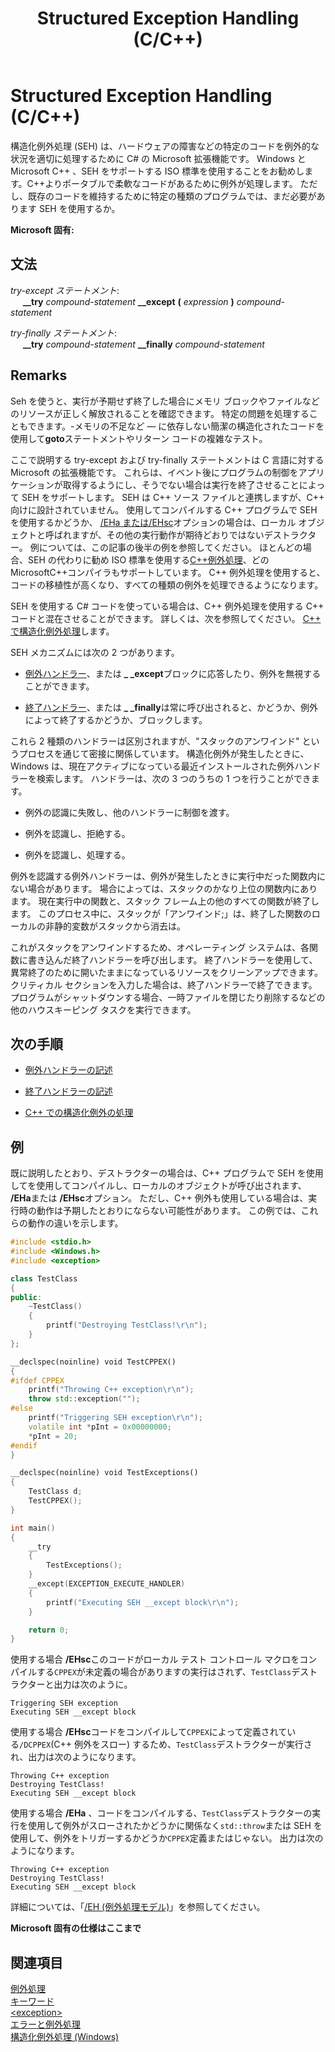 ﻿---
title: Structured Exception Handling (C/C++)
ms.date: 08/14/2018
helpviewer_keywords:
- termination handlers [C++], handling exceptions in C++
- structured exception handling [C++]
- try-catch keyword [C++], exception handlers
- C++ exception handling, termination handlers
- try-catch keyword [C++], termination handlers
- C++ exception handling, exception handlers
ms.assetid: dd3b647d-c269-43a8-aab9-ad1458712976
ms.openlocfilehash: e948d941afa1459623619e385aa67b1c60490245
ms.sourcegitcommit: da32511dd5baebe27451c0458a95f345144bd439
ms.translationtype: MT
ms.contentlocale: ja-JP
ms.lasthandoff: 05/07/2019
ms.locfileid: "65221948"
---
# <a name="structured-exception-handling-cc"></a>Structured Exception Handling (C/C++)

構造化例外処理 (SEH) は、ハードウェアの障害などの特定のコードを例外的な状況を適切に処理するために C# の Microsoft 拡張機能です。 Windows と Microsoft C++ 、SEH をサポートする ISO 標準を使用することをお勧めします。C++よりポータブルで柔軟なコードがあるために例外が処理します。 ただし、既存のコードを維持するために特定の種類のプログラムでは、まだ必要があります SEH を使用するか。

**Microsoft 固有:**

## <a name="grammar"></a>文法

*try-except ステートメント*:<br/>
&nbsp;&nbsp;&nbsp;&nbsp; **__try** *compound-statement* **__except** **(** *expression* **)** *compound-statement*

*try-finally ステートメント*:<br/>
&nbsp;&nbsp;&nbsp;&nbsp; **__try** *compound-statement* **__finally** *compound-statement*

## <a name="remarks"></a>Remarks

Seh を使うと、実行が予期せず終了した場合にメモリ ブロックやファイルなどのリソースが正しく解放されることを確認できます。 特定の問題を処理することもできます。-メモリの不足など — に依存しない簡潔の構造化されたコードを使用して**goto**ステートメントやリターン コードの複雑なテスト。

ここで説明する try-except および try-finally ステートメントは C 言語に対する Microsoft の拡張機能です。 これらは、イベント後にプログラムの制御をアプリケーションが取得するようにし、そうでない場合は実行を終了させることによって SEH をサポートします。 SEH は C++ ソース ファイルと連携しますが、C++ 向けに設計されていません。 使用してコンパイルする C++ プログラムで SEH を使用するかどうか、 [/EHa または/EHsc](../build/reference/eh-exception-handling-model.md)オプションの場合は、ローカル オブジェクトと呼ばれますが、その他の実行動作が期待どおりではないデストラクター。 例については、この記事の後半の例を参照してください。 ほとんどの場合、SEH の代わりに勧め ISO 標準を使用する[C++例外処理](../cpp/try-throw-and-catch-statements-cpp.md)、どの MicrosoftC++コンパイラもサポートしています。 C++ 例外処理を使用すると、コードの移植性が高くなり、すべての種類の例外を処理できるようになります。

SEH を使用する C# コードを使っている場合は、C++ 例外処理を使用する C++ コードと混在させることができます。 詳しくは、次を参照してください。 [C++ で構造化例外処理](../cpp/exception-handling-differences.md)します。

SEH メカニズムには次の 2 つがあります。

- [例外ハンドラー](../cpp/writing-an-exception-handler.md)、または **_ _except**ブロックに応答したり、例外を無視することができます。

- [終了ハンドラー](../cpp/writing-a-termination-handler.md)、または **_ _finally**は常に呼び出されると、かどうか、例外によって終了するかどうか、ブロックします。

これら 2 種類のハンドラーは区別されますが、"スタックのアンワインド" というプロセスを通じて密接に関係しています。 構造化例外が発生したときに、Windows は、現在アクティブになっている最近インストールされた例外ハンドラーを検索します。 ハンドラーは、次の 3 つのうちの 1 つを行うことができます。

- 例外の認識に失敗し、他のハンドラーに制御を渡す。

- 例外を認識し、拒絶する。

- 例外を認識し、処理する。

例外を認識する例外ハンドラーは、例外が発生したときに実行中だった関数内にない場合があります。 場合によっては、スタックのかなり上位の関数内にあります。 現在実行中の関数と、スタック フレーム上の他のすべての関数が終了します。 このプロセス中に、スタックが「アンワインド;」は、終了した関数のローカルの非静的変数がスタックから消去は。

これがスタックをアンワインドするため、オペレーティング システムは、各関数に書き込んだ終了ハンドラーを呼び出します。 終了ハンドラーを使用して、異常終了のために開いたままになっているリソースをクリーンアップできます。 クリティカル セクションを入力した場合は、終了ハンドラーで終了できます。 プログラムがシャットダウンする場合、一時ファイルを閉じたり削除するなどの他のハウスキーピング タスクを実行できます。

## <a name="next-steps"></a>次の手順

- [例外ハンドラーの記述](../cpp/writing-an-exception-handler.md)

- [終了ハンドラーの記述](../cpp/writing-a-termination-handler.md)

- [C++ での構造化例外の処理](../cpp/exception-handling-differences.md)

## <a name="example"></a>例

既に説明したとおり、デストラクターの場合は、C++ プログラムで SEH を使用してを使用してコンパイルし、ローカルのオブジェクトが呼び出されます、 **/EHa**または **/EHsc**オプション。 ただし、C++ 例外も使用している場合は、実行時の動作は予期したとおりにならない可能性があります。 この例では、これらの動作の違いを示します。

```cpp
#include <stdio.h>
#include <Windows.h>
#include <exception>

class TestClass
{
public:
    ~TestClass()
    {
        printf("Destroying TestClass!\r\n");
    }
};

__declspec(noinline) void TestCPPEX()
{
#ifdef CPPEX
    printf("Throwing C++ exception\r\n");
    throw std::exception("");
#else
    printf("Triggering SEH exception\r\n");
    volatile int *pInt = 0x00000000;
    *pInt = 20;
#endif
}

__declspec(noinline) void TestExceptions()
{
    TestClass d;
    TestCPPEX();
}

int main()
{
    __try
    {
        TestExceptions();
    }
    __except(EXCEPTION_EXECUTE_HANDLER)
    {
        printf("Executing SEH __except block\r\n");
    }

    return 0;
}
```

使用する場合 **/EHsc**このコードがローカル テスト コントロール マクロをコンパイルする`CPPEX`が未定義の場合がありますの実行はされず、`TestClass`デストラクターと出力は次のように。

```Output
Triggering SEH exception
Executing SEH __except block
```

使用する場合 **/EHsc**コードをコンパイルして`CPPEX`によって定義されている`/DCPPEX`(C++ 例外をスロー) するため、`TestClass`デストラクターが実行され、出力は次のようになります。

```Output
Throwing C++ exception
Destroying TestClass!
Executing SEH __except block
```

使用する場合 **/EHa** 、コードをコンパイルする、`TestClass`デストラクターの実行を使用して例外がスローされたかどうかに関係なく`std::throw`または SEH を使用して、例外をトリガーするかどうか`CPPEX`定義またはじゃない。 出力は次のようになります。

```Output
Throwing C++ exception
Destroying TestClass!
Executing SEH __except block
```

詳細については、「[/EH (例外処理モデル)](../build/reference/eh-exception-handling-model.md)」を参照してください。

**Microsoft 固有の仕様はここまで**

## <a name="see-also"></a>関連項目

[例外処理](../cpp/exception-handling-in-visual-cpp.md)<br/>
[キーワード](../cpp/keywords-cpp.md)<br/>
[\<exception>](../standard-library/exception.md)<br/>
[エラーと例外処理](../cpp/errors-and-exception-handling-modern-cpp.md)<br/>
[構造化例外処理 (Windows)](https://msdn.microsoft.com/library/windows/desktop/ms680657.aspx)

